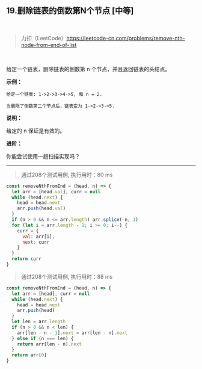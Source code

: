 
## 19.删除链表的倒数第N个节点 [中等]

<br />

> 力扣（LeetCode）https://leetcode-cn.com/problems/remove-nth-node-from-end-of-list

<br />

给定一个链表，删除链表的倒数第 n 个节点，并且返回链表的头结点。

**示例：**

```
给定一个链表: 1->2->3->4->5, 和 n = 2.

当删除了倒数第二个节点后，链表变为 1->2->3->5.
```

**说明：**

给定的 n 保证是有效的。

**进阶：**

你能尝试使用一趟扫描实现吗？

---

> 通过208个测试用例, 执行用时：80 ms

```js
const removeNthFromEnd = (head, n) => {
  let arr = [head.val], curr = null
  while (head.next) {
    head = head.next
    arr.push(head.val)
  }
  if (n > 0 && n <= arr.length) arr.splice(-n, 1)
  for (let i = arr.length - 1; i >= 0; i--) {
    curr = {
      val: arr[i],
      next: curr
    }
  }
  return curr
}
```

> 通过208个测试用例, 执行用时：88 ms

```js
const removeNthFromEnd = (head, n) => {
  let arr = [head], curr = null
  while (head.next) {
    head = head.next
    arr.push(head)
  }
  let len = arr.length
  if (n > 0 && n < len) {
    arr[len - n - 1].next = arr[len - n].next
  } else if (n === len) {
    return arr[len - n].next
  }
  return arr[0]
}
```
